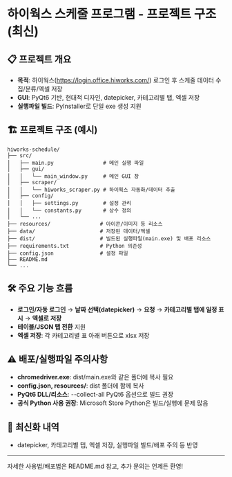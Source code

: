 # 하이웍스 스케줄 프로그램 - 프로젝트 구조 (최신)

## 📋 프로젝트 개요
- **목적**: 하이웍스(https://login.office.hiworks.com/) 로그인 후 스케줄 데이터 수집/분류/엑셀 저장
- **GUI**: PyQt6 기반, 현대적 디자인, datepicker, 카테고리별 탭, 엑셀 저장
- **실행파일 빌드**: PyInstaller로 단일 exe 생성 지원

## 🏗️ 프로젝트 구조 (예시)
```
hiworks-schedule/
├── src/
│   ├── main.py                # 메인 실행 파일
│   ├── gui/
│   │   └── main_window.py     # 메인 GUI 창
│   ├── scraper/
│   │   └── hiworks_scraper.py # 하이웍스 자동화/데이터 추출
│   ├── config/
│   │   ├── settings.py        # 설정 관리
│   │   └── constants.py       # 상수 정의
│   └── ...
├── resources/                # 아이콘/이미지 등 리소스
├── data/                     # 저장된 데이터/엑셀
├── dist/                     # 빌드된 실행파일(main.exe) 및 배포 리소스
├── requirements.txt          # Python 의존성
├── config.json               # 설정 파일
├── README.md
└── ...
```

## 🛠️ 주요 기능 흐름
- **로그인/자동 로그인** → **날짜 선택(datepicker)** → **요청** → **카테고리별 탭에 일정 표시** → **엑셀로 저장**
- **테이블/JSON 탭 전환** 지원
- **엑셀 저장**: 각 카테고리별 표 아래 버튼으로 xlsx 저장

## ⚠️ 배포/실행파일 주의사항
- **chromedriver.exe**: dist/main.exe와 같은 폴더에 복사 필요
- **config.json, resources/**: dist 폴더에 함께 복사
- **PyQt6 DLL/리소스**: --collect-all PyQt6 옵션으로 빌드 권장
- **공식 Python 사용 권장**: Microsoft Store Python은 빌드/실행에 문제 많음

## 📝 최신화 내역
- datepicker, 카테고리별 탭, 엑셀 저장, 실행파일 빌드/배포 주의 등 반영

---

자세한 사용법/배포법은 README.md 참고, 추가 문의는 언제든 환영! 